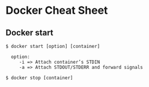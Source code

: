 # Docker Cheat Sheet

## Docker start
```
$ docker start [option] [container]

  option:
     -i => Attach container’s STDIN
     -a => Attach STDOUT/STDERR and forward signals
     
$ docker stop [container]

```

